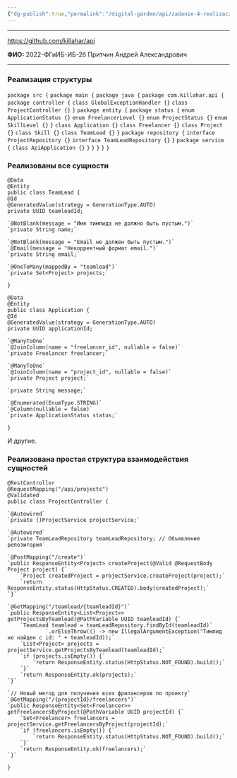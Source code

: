 ```yaml
---
{"dg-publish":true,"permalink":"/digital-garden/api/zadanie-4-realizacziya-api-na-java/"}
---
```


___
https://github.com/killahar/api

**ФИО:** 2022-ФГиИБ-ИБ-2б Притчин Андрей Александрович
___
### Реализация структуры


`package src {`
    `package main {`
        `package java {`
            `package com.killahar.api {`
                `package controller {`
                    `class GlobalExceptionHandler {}`
                    `class ProjectController {}`
                `}`
                `package entity {`
                    `package status {`
                        `enum ApplicationStatus {}`
                        `enum FreelancerLevel {}`
                        `enum ProjectStatus {}`
                        `enum SkillLevel {}`
                    `}`
                    `class Application {}`
                    `class Freelancer {}`
                    `class Project {}`
                    `class Skill {}`
                    `class TeamLead {}`
                `}`
                `package repository {`
                    `interface ProjectRepository {}`
                    `interface TeamLeadRepository {}`
                `}`
                `package service {`
                    `class ApiApplication {}`
                `}`
            `}`
        `}`
    `}`
`}`


### Реализованы все сущности


`@Data`  
`@Entity`  
`public class TeamLead {`  
    `@Id`  
    `@GeneratedValue(strategy = GenerationType.AUTO)`  
    `private UUID teamleadId;`  
  
    `@NotBlank(message = "Имя тимлида не должно быть пустым.")`  
    `private String name;`  
  
    `@NotBlank(message = "Email не должен быть пустым.")`  
    `@Email(message = "Некорректный формат email.")`  
    `private String email;`  
  
    `@OneToMany(mappedBy = "teamlead")`  
    `private Set<Project> projects;`  
`}`


`@Data`  
`@Entity`  
`public class Application {`  
    `@Id`  
    `@GeneratedValue(strategy = GenerationType.AUTO)`  
    `private UUID applicationId;`  
  
    `@ManyToOne`  
    `@JoinColumn(name = "freelancer_id", nullable = false)`  
    `private Freelancer freelancer;`  
  
    `@ManyToOne`  
    `@JoinColumn(name = "project_id", nullable = false)`  
    `private Project project;`  
  
    `private String message;`  
  
    `@Enumerated(EnumType.STRING)`  
    `@Column(nullable = false)`  
    `private ApplicationStatus status;`  
`}`

И другие.


### Реализована простая структура взаимодействия сущностей


`@RestController`  
`@RequestMapping("/api/projects")`  
`@Validated`  
`public class ProjectController {`  
  
    `@Autowired`  
    `private ()ProjectService projectService;`  
  
    `@Autowired`  
    `private TeamLeadRepository teamLeadRepository; // Объявление репозитория`  
  
    `@PostMapping("/create")`  
    `public ResponseEntity<Project> createProject(@Valid @RequestBody Project project) {`  
        `Project createdProject = projectService.createProject(project);`  
        `return ResponseEntity.status(HttpStatus.CREATED).body(createdProject);`  
    `}`  
  
    `@GetMapping("/teamlead/{teamleadId}")`  
    `public ResponseEntity<List<Project>> getProjectsByTeamlead(@PathVariable UUID teamleadId) {`  
        `TeamLead teamlead = teamLeadRepository.findById(teamleadId)`  
                `.orElseThrow(() -> new IllegalArgumentException("Тимлид не найден с id: " + teamleadId));`  
        `List<Project> projects = projectService.getProjectsByTeamlead(teamleadId);`  
        `if (projects.isEmpty()) {`  
            `return ResponseEntity.status(HttpStatus.NOT_FOUND).build();`  
        `}`  
        `return ResponseEntity.ok(projects);`  
    `}`  
  
    `// Новый метод для получения всех фрилансеров по проекту`  
    `@GetMapping("/{projectId}/freelancers")`  
    `public ResponseEntity<Set<Freelancer>> getFreelancersByProject(@PathVariable UUID projectId) {`  
        `Set<Freelancer> freelancers = projectService.getFreelancersByProject(projectId);`  
        `if (freelancers.isEmpty()) {`  
            `return ResponseEntity.status(HttpStatus.NOT_FOUND).build();`  
        `}`  
        `return ResponseEntity.ok(freelancers);`  
    `}`  
`}`